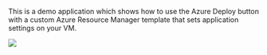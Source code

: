 This is a demo application which shows how to use the Azure Deploy button with a custom Azure Resource Manager template that sets application settings on your VM. 

<a href="https://azuredeploy.net/" target="_blank">
    <img src="http://azuredeploy.net/deploybutton.png"/>
</a>
